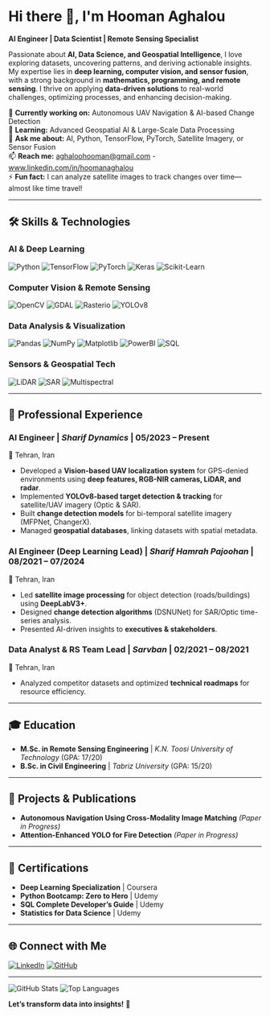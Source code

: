 # Hi there 👋, I'm Hooman Aghalou

**AI Engineer | Data Scientist | Remote Sensing Specialist**

Passionate about **AI, Data Science, and Geospatial Intelligence**, I love exploring datasets, uncovering patterns, and deriving actionable insights. My expertise lies in **deep learning, computer vision, and sensor fusion**, with a strong background in **mathematics, programming, and remote sensing**. I thrive on applying **data-driven solutions** to real-world challenges, optimizing processes, and enhancing decision-making.

🔭 **Currently working on:** Autonomous UAV Navigation & AI-based Change Detection  
🌱 **Learning:** Advanced Geospatial AI & Large-Scale Data Processing  
💬 **Ask me about:** AI, Python, TensorFlow, PyTorch, Satellite Imagery, or Sensor Fusion  
📫 **Reach me:** aghaloohooman@gmail.com - www.linkedin.com/in/hoomanaghalou                                                                                                                                                                                                                                                                                                    
⚡ **Fun fact:** I can analyze satellite images to track changes over time—almost like time travel!

---

## 🛠️ Skills & Technologies

### **AI & Deep Learning**
![Python](https://img.shields.io/badge/Python-3776AB?style=flat&logo=python&logoColor=white)
![TensorFlow](https://img.shields.io/badge/TensorFlow-FF6F00?style=flat&logo=tensorflow&logoColor=white)
![PyTorch](https://img.shields.io/badge/PyTorch-EE4C2C?style=flat&logo=pytorch&logoColor=white)
![Keras](https://img.shields.io/badge/Keras-D00000?style=flat&logo=keras&logoColor=white)
![Scikit-Learn](https://img.shields.io/badge/ScikitLearn-F7931E?style=flat&logo=scikit-learn&logoColor=white)

### **Computer Vision & Remote Sensing**
![OpenCV](https://img.shields.io/badge/OpenCV-5C3EE8?style=flat&logo=opencv&logoColor=white)
![GDAL](https://img.shields.io/badge/GDAL-5C3EE8?style=flat&logo=gdal&logoColor=white)
![Rasterio](https://img.shields.io/badge/Rasterio-000000?style=flat)
![YOLOv8](https://img.shields.io/badge/YOLOv8-00FFFF?style=flat)

### **Data Analysis & Visualization**
![Pandas](https://img.shields.io/badge/Pandas-150458?style=flat&logo=pandas&logoColor=white)
![NumPy](https://img.shields.io/badge/NumPy-013243?style=flat&logo=numpy&logoColor=white)
![Matplotlib](https://img.shields.io/badge/Matplotlib-11557C?style=flat&logo=matplotlib&logoColor=white)
![PowerBI](https://img.shields.io/badge/PowerBI-F2C811?style=flat&logo=powerbi&logoColor=black)
![SQL](https://img.shields.io/badge/SQL-4479A1?style=flat&logo=postgresql&logoColor=white)

### **Sensors & Geospatial Tech**
![LiDAR](https://img.shields.io/badge/LiDAR-00AA00?style=flat)
![SAR](https://img.shields.io/badge/SAR-000080?style=flat)
![Multispectral](https://img.shields.io/badge/Multispectral-8A2BE2?style=flat)

---

## 💼 Professional Experience

### **AI Engineer** | *Sharif Dynamics* | **05/2023 – Present**  
📍 Tehran, Iran  
- Developed a **Vision-based UAV localization system** for GPS-denied environments using **deep features, RGB-NIR cameras, LiDAR, and radar**.  
- Implemented **YOLOv8-based target detection & tracking** for satellite/UAV imagery (Optic & SAR).  
- Built **change detection models** for bi-temporal satellite imagery (MFPNet, ChangerX).  
- Managed **geospatial databases**, linking datasets with spatial metadata.  

### **AI Engineer (Deep Learning Lead)** | *Sharif Hamrah Pajoohan* | **08/2021 – 07/2024**  
📍 Tehran, Iran  
- Led **satellite image processing** for object detection (roads/buildings) using **DeepLabV3+**.  
- Designed **change detection algorithms** (DSNUNet) for SAR/Optic time-series analysis.  
- Presented AI-driven insights to **executives & stakeholders**.  

### **Data Analyst & RS Team Lead** | *Sarvban* | **02/2021 – 08/2021**  
📍 Tehran, Iran  
- Analyzed competitor datasets and optimized **technical roadmaps** for resource efficiency.  

---

## 🎓 Education
- **M.Sc. in Remote Sensing Engineering** | *K.N. Toosi University of Technology* (GPA: 17/20)  
- **B.Sc. in Civil Engineering** | *Tabriz University* (GPA: 15/20)  

---

## 📝 Projects & Publications
- **Autonomous Navigation Using Cross-Modality Image Matching** *(Paper in Progress)*  
- **Attention-Enhanced YOLO for Fire Detection** *(Paper in Progress)*  

---

## 📜 Certifications
- **Deep Learning Specialization** | Coursera  
- **Python Bootcamp: Zero to Hero** | Udemy  
- **SQL Complete Developer’s Guide** | Udemy  
- **Statistics for Data Science** | Udemy  

---

## 🌐 Connect with Me
[![LinkedIn](https://img.shields.io/badge/LinkedIn-0077B5?style=flat&logo=linkedin&logoColor=white)](https://linkedin.com/in/hoomanaghalou)
[![GitHub](https://img.shields.io/badge/GitHub-181717?style=flat&logo=github&logoColor=white)](https://github.com/hooman1996)

---

![GitHub Stats](https://github-readme-stats.vercel.app/api?username=hooman1996&show_icons=true&theme=radical)
![Top Languages](https://github-readme-stats.vercel.app/api/top-langs/?username=hooman1996&layout=compact&theme=radical)

**Let’s transform data into insights!** 🚀
